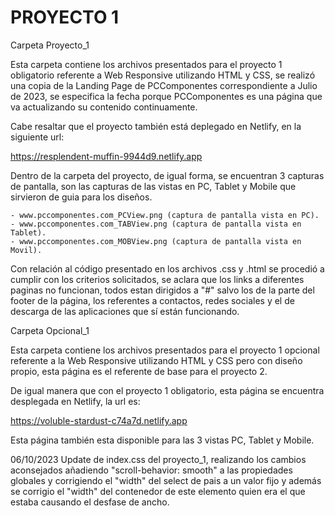 # PROYECTO 1

Carpeta Proyecto_1

Esta carpeta contiene los archivos presentados para el proyecto 1 obligatorio referente a Web Responsive utilizando HTML y CSS, se realizó una copia de la Landing Page de PCComponentes correspondiente a Julio de 2023, se especifica la fecha porque PCComponentes es una página que va actualizando su contenido continuamente.

Cabe resaltar que el proyecto también está deplegado en Netlify, en la siguiente url:

https://resplendent-muffin-9944d9.netlify.app

Dentro de la carpeta del proyecto, de igual forma, se encuentran 3 capturas de pantalla, son las capturas de las vistas en PC, Tablet y Mobile que sirvieron de guia para los diseños.

    - www.pccomponentes.com_PCView.png (captura de pantalla vista en PC).
    - www.pccomponentes.com_TABView.png (captura de pantalla vista en Tablet).
    - www.pccomponentes.com_MOBView.png (captura de pantalla vista en Movil).

Con relación al código presentado en los archivos .css y .html se procedió a cumplir con los criterios solicitados, se aclara que los links a diferentes paginas no funcionan, todos estan dirigidos a "#" salvo los de la parte del footer de la página, los referentes a contactos, redes sociales y el de descarga de las aplicaciones que sí están funcionando.


Carpeta Opcional_1

Esta carpeta contiene los archivos presentados para el proyecto 1 opcional referente a la Web Responsive utilizando HTML y CSS pero con diseño propio, esta página es el referente de base para el proyecto 2.

De igual manera que con el proyecto 1 obligatorio, esta página se encuentra desplegada en Netlify, la url es:

https://voluble-stardust-c74a7d.netlify.app

Esta página también esta disponible para las 3 vistas PC, Tablet y Mobile.


06/10/2023
Update de index.css del proyecto_1, realizando los cambios aconsejados añadiendo "scroll-behavior: smooth" a las propiedades globales y corrigiendo el "width" del select de pais a un valor fijo y además se corrigio el "width" del contenedor de este elemento quien era el que estaba causando el desfase de ancho.